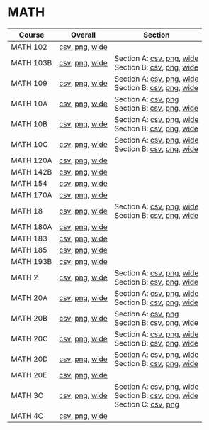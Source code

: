 # MATH

| Course | Overall | Section |
| ------ | ------- | ------- |
| MATH 102 | [csv](https://github.com/UCSD-Historical-Enrollment-Data/2024Summer2/blob/main/overall/MATH%20102.csv), [png](https://raw.githubusercontent.com/UCSD-Historical-Enrollment-Data/2024Summer2/main/plot_overall/MATH%20102.png), [wide](https://raw.githubusercontent.com/UCSD-Historical-Enrollment-Data/2024Summer2/main/plot_overall_wide/MATH%20102.png) |  |
| MATH 103B | [csv](https://github.com/UCSD-Historical-Enrollment-Data/2024Summer2/blob/main/overall/MATH%20103B.csv), [png](https://raw.githubusercontent.com/UCSD-Historical-Enrollment-Data/2024Summer2/main/plot_overall/MATH%20103B.png), [wide](https://raw.githubusercontent.com/UCSD-Historical-Enrollment-Data/2024Summer2/main/plot_overall_wide/MATH%20103B.png) | Section A: [csv](https://github.com/UCSD-Historical-Enrollment-Data/2024Summer2/blob/main/section/MATH%20103B_A.csv), [png](https://raw.githubusercontent.com/UCSD-Historical-Enrollment-Data/2024Summer2/main/plot_section/MATH%20103B_A.png), [wide](https://raw.githubusercontent.com/UCSD-Historical-Enrollment-Data/2024Summer2/main/plot_section_wide/MATH%20103B_A.png)<br>Section B: [csv](https://github.com/UCSD-Historical-Enrollment-Data/2024Summer2/blob/main/section/MATH%20103B_B.csv), [png](https://raw.githubusercontent.com/UCSD-Historical-Enrollment-Data/2024Summer2/main/plot_section/MATH%20103B_B.png), [wide](https://raw.githubusercontent.com/UCSD-Historical-Enrollment-Data/2024Summer2/main/plot_section_wide/MATH%20103B_B.png) |
| MATH 109 | [csv](https://github.com/UCSD-Historical-Enrollment-Data/2024Summer2/blob/main/overall/MATH%20109.csv), [png](https://raw.githubusercontent.com/UCSD-Historical-Enrollment-Data/2024Summer2/main/plot_overall/MATH%20109.png), [wide](https://raw.githubusercontent.com/UCSD-Historical-Enrollment-Data/2024Summer2/main/plot_overall_wide/MATH%20109.png) | Section A: [csv](https://github.com/UCSD-Historical-Enrollment-Data/2024Summer2/blob/main/section/MATH%20109_A.csv), [png](https://raw.githubusercontent.com/UCSD-Historical-Enrollment-Data/2024Summer2/main/plot_section/MATH%20109_A.png), [wide](https://raw.githubusercontent.com/UCSD-Historical-Enrollment-Data/2024Summer2/main/plot_section_wide/MATH%20109_A.png)<br>Section B: [csv](https://github.com/UCSD-Historical-Enrollment-Data/2024Summer2/blob/main/section/MATH%20109_B.csv), [png](https://raw.githubusercontent.com/UCSD-Historical-Enrollment-Data/2024Summer2/main/plot_section/MATH%20109_B.png), [wide](https://raw.githubusercontent.com/UCSD-Historical-Enrollment-Data/2024Summer2/main/plot_section_wide/MATH%20109_B.png) |
| MATH 10A | [csv](https://github.com/UCSD-Historical-Enrollment-Data/2024Summer2/blob/main/overall/MATH%2010A.csv), [png](https://raw.githubusercontent.com/UCSD-Historical-Enrollment-Data/2024Summer2/main/plot_overall/MATH%2010A.png), [wide](https://raw.githubusercontent.com/UCSD-Historical-Enrollment-Data/2024Summer2/main/plot_overall_wide/MATH%2010A.png) | Section A: [csv](https://github.com/UCSD-Historical-Enrollment-Data/2024Summer2/blob/main/section/MATH%2010A_A.csv), [png](https://raw.githubusercontent.com/UCSD-Historical-Enrollment-Data/2024Summer2/main/plot_section/MATH%2010A_A.png)<br>Section B: [csv](https://github.com/UCSD-Historical-Enrollment-Data/2024Summer2/blob/main/section/MATH%2010A_B.csv), [png](https://raw.githubusercontent.com/UCSD-Historical-Enrollment-Data/2024Summer2/main/plot_section/MATH%2010A_B.png), [wide](https://raw.githubusercontent.com/UCSD-Historical-Enrollment-Data/2024Summer2/main/plot_section_wide/MATH%2010A_B.png) |
| MATH 10B | [csv](https://github.com/UCSD-Historical-Enrollment-Data/2024Summer2/blob/main/overall/MATH%2010B.csv), [png](https://raw.githubusercontent.com/UCSD-Historical-Enrollment-Data/2024Summer2/main/plot_overall/MATH%2010B.png), [wide](https://raw.githubusercontent.com/UCSD-Historical-Enrollment-Data/2024Summer2/main/plot_overall_wide/MATH%2010B.png) | Section A: [csv](https://github.com/UCSD-Historical-Enrollment-Data/2024Summer2/blob/main/section/MATH%2010B_A.csv), [png](https://raw.githubusercontent.com/UCSD-Historical-Enrollment-Data/2024Summer2/main/plot_section/MATH%2010B_A.png), [wide](https://raw.githubusercontent.com/UCSD-Historical-Enrollment-Data/2024Summer2/main/plot_section_wide/MATH%2010B_A.png)<br>Section B: [csv](https://github.com/UCSD-Historical-Enrollment-Data/2024Summer2/blob/main/section/MATH%2010B_B.csv), [png](https://raw.githubusercontent.com/UCSD-Historical-Enrollment-Data/2024Summer2/main/plot_section/MATH%2010B_B.png), [wide](https://raw.githubusercontent.com/UCSD-Historical-Enrollment-Data/2024Summer2/main/plot_section_wide/MATH%2010B_B.png) |
| MATH 10C | [csv](https://github.com/UCSD-Historical-Enrollment-Data/2024Summer2/blob/main/overall/MATH%2010C.csv), [png](https://raw.githubusercontent.com/UCSD-Historical-Enrollment-Data/2024Summer2/main/plot_overall/MATH%2010C.png), [wide](https://raw.githubusercontent.com/UCSD-Historical-Enrollment-Data/2024Summer2/main/plot_overall_wide/MATH%2010C.png) | Section A: [csv](https://github.com/UCSD-Historical-Enrollment-Data/2024Summer2/blob/main/section/MATH%2010C_A.csv), [png](https://raw.githubusercontent.com/UCSD-Historical-Enrollment-Data/2024Summer2/main/plot_section/MATH%2010C_A.png), [wide](https://raw.githubusercontent.com/UCSD-Historical-Enrollment-Data/2024Summer2/main/plot_section_wide/MATH%2010C_A.png)<br>Section B: [csv](https://github.com/UCSD-Historical-Enrollment-Data/2024Summer2/blob/main/section/MATH%2010C_B.csv), [png](https://raw.githubusercontent.com/UCSD-Historical-Enrollment-Data/2024Summer2/main/plot_section/MATH%2010C_B.png), [wide](https://raw.githubusercontent.com/UCSD-Historical-Enrollment-Data/2024Summer2/main/plot_section_wide/MATH%2010C_B.png) |
| MATH 120A | [csv](https://github.com/UCSD-Historical-Enrollment-Data/2024Summer2/blob/main/overall/MATH%20120A.csv), [png](https://raw.githubusercontent.com/UCSD-Historical-Enrollment-Data/2024Summer2/main/plot_overall/MATH%20120A.png), [wide](https://raw.githubusercontent.com/UCSD-Historical-Enrollment-Data/2024Summer2/main/plot_overall_wide/MATH%20120A.png) |  |
| MATH 142B | [csv](https://github.com/UCSD-Historical-Enrollment-Data/2024Summer2/blob/main/overall/MATH%20142B.csv), [png](https://raw.githubusercontent.com/UCSD-Historical-Enrollment-Data/2024Summer2/main/plot_overall/MATH%20142B.png), [wide](https://raw.githubusercontent.com/UCSD-Historical-Enrollment-Data/2024Summer2/main/plot_overall_wide/MATH%20142B.png) |  |
| MATH 154 | [csv](https://github.com/UCSD-Historical-Enrollment-Data/2024Summer2/blob/main/overall/MATH%20154.csv), [png](https://raw.githubusercontent.com/UCSD-Historical-Enrollment-Data/2024Summer2/main/plot_overall/MATH%20154.png), [wide](https://raw.githubusercontent.com/UCSD-Historical-Enrollment-Data/2024Summer2/main/plot_overall_wide/MATH%20154.png) |  |
| MATH 170A | [csv](https://github.com/UCSD-Historical-Enrollment-Data/2024Summer2/blob/main/overall/MATH%20170A.csv), [png](https://raw.githubusercontent.com/UCSD-Historical-Enrollment-Data/2024Summer2/main/plot_overall/MATH%20170A.png), [wide](https://raw.githubusercontent.com/UCSD-Historical-Enrollment-Data/2024Summer2/main/plot_overall_wide/MATH%20170A.png) |  |
| MATH 18 | [csv](https://github.com/UCSD-Historical-Enrollment-Data/2024Summer2/blob/main/overall/MATH%2018.csv), [png](https://raw.githubusercontent.com/UCSD-Historical-Enrollment-Data/2024Summer2/main/plot_overall/MATH%2018.png), [wide](https://raw.githubusercontent.com/UCSD-Historical-Enrollment-Data/2024Summer2/main/plot_overall_wide/MATH%2018.png) | Section A: [csv](https://github.com/UCSD-Historical-Enrollment-Data/2024Summer2/blob/main/section/MATH%2018_A.csv), [png](https://raw.githubusercontent.com/UCSD-Historical-Enrollment-Data/2024Summer2/main/plot_section/MATH%2018_A.png), [wide](https://raw.githubusercontent.com/UCSD-Historical-Enrollment-Data/2024Summer2/main/plot_section_wide/MATH%2018_A.png)<br>Section B: [csv](https://github.com/UCSD-Historical-Enrollment-Data/2024Summer2/blob/main/section/MATH%2018_B.csv), [png](https://raw.githubusercontent.com/UCSD-Historical-Enrollment-Data/2024Summer2/main/plot_section/MATH%2018_B.png), [wide](https://raw.githubusercontent.com/UCSD-Historical-Enrollment-Data/2024Summer2/main/plot_section_wide/MATH%2018_B.png) |
| MATH 180A | [csv](https://github.com/UCSD-Historical-Enrollment-Data/2024Summer2/blob/main/overall/MATH%20180A.csv), [png](https://raw.githubusercontent.com/UCSD-Historical-Enrollment-Data/2024Summer2/main/plot_overall/MATH%20180A.png), [wide](https://raw.githubusercontent.com/UCSD-Historical-Enrollment-Data/2024Summer2/main/plot_overall_wide/MATH%20180A.png) |  |
| MATH 183 | [csv](https://github.com/UCSD-Historical-Enrollment-Data/2024Summer2/blob/main/overall/MATH%20183.csv), [png](https://raw.githubusercontent.com/UCSD-Historical-Enrollment-Data/2024Summer2/main/plot_overall/MATH%20183.png), [wide](https://raw.githubusercontent.com/UCSD-Historical-Enrollment-Data/2024Summer2/main/plot_overall_wide/MATH%20183.png) |  |
| MATH 185 | [csv](https://github.com/UCSD-Historical-Enrollment-Data/2024Summer2/blob/main/overall/MATH%20185.csv), [png](https://raw.githubusercontent.com/UCSD-Historical-Enrollment-Data/2024Summer2/main/plot_overall/MATH%20185.png), [wide](https://raw.githubusercontent.com/UCSD-Historical-Enrollment-Data/2024Summer2/main/plot_overall_wide/MATH%20185.png) |  |
| MATH 193B | [csv](https://github.com/UCSD-Historical-Enrollment-Data/2024Summer2/blob/main/overall/MATH%20193B.csv), [png](https://raw.githubusercontent.com/UCSD-Historical-Enrollment-Data/2024Summer2/main/plot_overall/MATH%20193B.png), [wide](https://raw.githubusercontent.com/UCSD-Historical-Enrollment-Data/2024Summer2/main/plot_overall_wide/MATH%20193B.png) |  |
| MATH 2 | [csv](https://github.com/UCSD-Historical-Enrollment-Data/2024Summer2/blob/main/overall/MATH%202.csv), [png](https://raw.githubusercontent.com/UCSD-Historical-Enrollment-Data/2024Summer2/main/plot_overall/MATH%202.png), [wide](https://raw.githubusercontent.com/UCSD-Historical-Enrollment-Data/2024Summer2/main/plot_overall_wide/MATH%202.png) | Section A: [csv](https://github.com/UCSD-Historical-Enrollment-Data/2024Summer2/blob/main/section/MATH%202_A.csv), [png](https://raw.githubusercontent.com/UCSD-Historical-Enrollment-Data/2024Summer2/main/plot_section/MATH%202_A.png), [wide](https://raw.githubusercontent.com/UCSD-Historical-Enrollment-Data/2024Summer2/main/plot_section_wide/MATH%202_A.png)<br>Section B: [csv](https://github.com/UCSD-Historical-Enrollment-Data/2024Summer2/blob/main/section/MATH%202_B.csv), [png](https://raw.githubusercontent.com/UCSD-Historical-Enrollment-Data/2024Summer2/main/plot_section/MATH%202_B.png), [wide](https://raw.githubusercontent.com/UCSD-Historical-Enrollment-Data/2024Summer2/main/plot_section_wide/MATH%202_B.png) |
| MATH 20A | [csv](https://github.com/UCSD-Historical-Enrollment-Data/2024Summer2/blob/main/overall/MATH%2020A.csv), [png](https://raw.githubusercontent.com/UCSD-Historical-Enrollment-Data/2024Summer2/main/plot_overall/MATH%2020A.png), [wide](https://raw.githubusercontent.com/UCSD-Historical-Enrollment-Data/2024Summer2/main/plot_overall_wide/MATH%2020A.png) | Section A: [csv](https://github.com/UCSD-Historical-Enrollment-Data/2024Summer2/blob/main/section/MATH%2020A_A.csv), [png](https://raw.githubusercontent.com/UCSD-Historical-Enrollment-Data/2024Summer2/main/plot_section/MATH%2020A_A.png), [wide](https://raw.githubusercontent.com/UCSD-Historical-Enrollment-Data/2024Summer2/main/plot_section_wide/MATH%2020A_A.png)<br>Section B: [csv](https://github.com/UCSD-Historical-Enrollment-Data/2024Summer2/blob/main/section/MATH%2020A_B.csv), [png](https://raw.githubusercontent.com/UCSD-Historical-Enrollment-Data/2024Summer2/main/plot_section/MATH%2020A_B.png), [wide](https://raw.githubusercontent.com/UCSD-Historical-Enrollment-Data/2024Summer2/main/plot_section_wide/MATH%2020A_B.png) |
| MATH 20B | [csv](https://github.com/UCSD-Historical-Enrollment-Data/2024Summer2/blob/main/overall/MATH%2020B.csv), [png](https://raw.githubusercontent.com/UCSD-Historical-Enrollment-Data/2024Summer2/main/plot_overall/MATH%2020B.png), [wide](https://raw.githubusercontent.com/UCSD-Historical-Enrollment-Data/2024Summer2/main/plot_overall_wide/MATH%2020B.png) | Section A: [csv](https://github.com/UCSD-Historical-Enrollment-Data/2024Summer2/blob/main/section/MATH%2020B_A.csv), [png](https://raw.githubusercontent.com/UCSD-Historical-Enrollment-Data/2024Summer2/main/plot_section/MATH%2020B_A.png)<br>Section B: [csv](https://github.com/UCSD-Historical-Enrollment-Data/2024Summer2/blob/main/section/MATH%2020B_B.csv), [png](https://raw.githubusercontent.com/UCSD-Historical-Enrollment-Data/2024Summer2/main/plot_section/MATH%2020B_B.png), [wide](https://raw.githubusercontent.com/UCSD-Historical-Enrollment-Data/2024Summer2/main/plot_section_wide/MATH%2020B_B.png) |
| MATH 20C | [csv](https://github.com/UCSD-Historical-Enrollment-Data/2024Summer2/blob/main/overall/MATH%2020C.csv), [png](https://raw.githubusercontent.com/UCSD-Historical-Enrollment-Data/2024Summer2/main/plot_overall/MATH%2020C.png), [wide](https://raw.githubusercontent.com/UCSD-Historical-Enrollment-Data/2024Summer2/main/plot_overall_wide/MATH%2020C.png) | Section A: [csv](https://github.com/UCSD-Historical-Enrollment-Data/2024Summer2/blob/main/section/MATH%2020C_A.csv), [png](https://raw.githubusercontent.com/UCSD-Historical-Enrollment-Data/2024Summer2/main/plot_section/MATH%2020C_A.png), [wide](https://raw.githubusercontent.com/UCSD-Historical-Enrollment-Data/2024Summer2/main/plot_section_wide/MATH%2020C_A.png)<br>Section B: [csv](https://github.com/UCSD-Historical-Enrollment-Data/2024Summer2/blob/main/section/MATH%2020C_B.csv), [png](https://raw.githubusercontent.com/UCSD-Historical-Enrollment-Data/2024Summer2/main/plot_section/MATH%2020C_B.png), [wide](https://raw.githubusercontent.com/UCSD-Historical-Enrollment-Data/2024Summer2/main/plot_section_wide/MATH%2020C_B.png) |
| MATH 20D | [csv](https://github.com/UCSD-Historical-Enrollment-Data/2024Summer2/blob/main/overall/MATH%2020D.csv), [png](https://raw.githubusercontent.com/UCSD-Historical-Enrollment-Data/2024Summer2/main/plot_overall/MATH%2020D.png), [wide](https://raw.githubusercontent.com/UCSD-Historical-Enrollment-Data/2024Summer2/main/plot_overall_wide/MATH%2020D.png) | Section A: [csv](https://github.com/UCSD-Historical-Enrollment-Data/2024Summer2/blob/main/section/MATH%2020D_A.csv), [png](https://raw.githubusercontent.com/UCSD-Historical-Enrollment-Data/2024Summer2/main/plot_section/MATH%2020D_A.png), [wide](https://raw.githubusercontent.com/UCSD-Historical-Enrollment-Data/2024Summer2/main/plot_section_wide/MATH%2020D_A.png)<br>Section B: [csv](https://github.com/UCSD-Historical-Enrollment-Data/2024Summer2/blob/main/section/MATH%2020D_B.csv), [png](https://raw.githubusercontent.com/UCSD-Historical-Enrollment-Data/2024Summer2/main/plot_section/MATH%2020D_B.png), [wide](https://raw.githubusercontent.com/UCSD-Historical-Enrollment-Data/2024Summer2/main/plot_section_wide/MATH%2020D_B.png) |
| MATH 20E | [csv](https://github.com/UCSD-Historical-Enrollment-Data/2024Summer2/blob/main/overall/MATH%2020E.csv), [png](https://raw.githubusercontent.com/UCSD-Historical-Enrollment-Data/2024Summer2/main/plot_overall/MATH%2020E.png), [wide](https://raw.githubusercontent.com/UCSD-Historical-Enrollment-Data/2024Summer2/main/plot_overall_wide/MATH%2020E.png) |  |
| MATH 3C | [csv](https://github.com/UCSD-Historical-Enrollment-Data/2024Summer2/blob/main/overall/MATH%203C.csv), [png](https://raw.githubusercontent.com/UCSD-Historical-Enrollment-Data/2024Summer2/main/plot_overall/MATH%203C.png), [wide](https://raw.githubusercontent.com/UCSD-Historical-Enrollment-Data/2024Summer2/main/plot_overall_wide/MATH%203C.png) | Section A: [csv](https://github.com/UCSD-Historical-Enrollment-Data/2024Summer2/blob/main/section/MATH%203C_A.csv), [png](https://raw.githubusercontent.com/UCSD-Historical-Enrollment-Data/2024Summer2/main/plot_section/MATH%203C_A.png), [wide](https://raw.githubusercontent.com/UCSD-Historical-Enrollment-Data/2024Summer2/main/plot_section_wide/MATH%203C_A.png)<br>Section B: [csv](https://github.com/UCSD-Historical-Enrollment-Data/2024Summer2/blob/main/section/MATH%203C_B.csv), [png](https://raw.githubusercontent.com/UCSD-Historical-Enrollment-Data/2024Summer2/main/plot_section/MATH%203C_B.png), [wide](https://raw.githubusercontent.com/UCSD-Historical-Enrollment-Data/2024Summer2/main/plot_section_wide/MATH%203C_B.png)<br>Section C: [csv](https://github.com/UCSD-Historical-Enrollment-Data/2024Summer2/blob/main/section/MATH%203C_C.csv), [png](https://raw.githubusercontent.com/UCSD-Historical-Enrollment-Data/2024Summer2/main/plot_section/MATH%203C_C.png) |
| MATH 4C | [csv](https://github.com/UCSD-Historical-Enrollment-Data/2024Summer2/blob/main/overall/MATH%204C.csv), [png](https://raw.githubusercontent.com/UCSD-Historical-Enrollment-Data/2024Summer2/main/plot_overall/MATH%204C.png), [wide](https://raw.githubusercontent.com/UCSD-Historical-Enrollment-Data/2024Summer2/main/plot_overall_wide/MATH%204C.png) |  |
